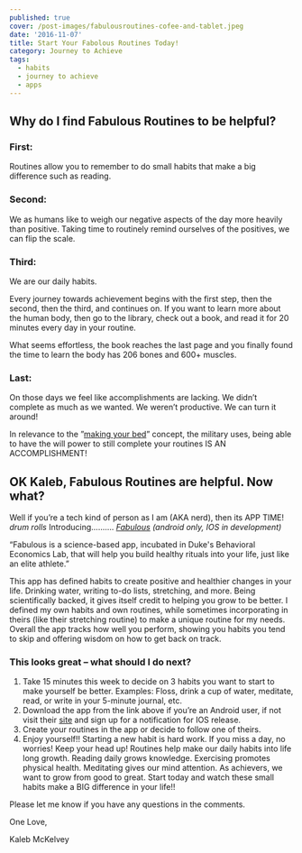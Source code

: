 ```yaml
---
published: true
cover: /post-images/fabulousroutines-cofee-and-tablet.jpeg
date: '2016-11-07'
title: Start Your Fabolous Routines Today!
category: Journey to Achieve
tags:
  - habits
  - journey to achieve
  - apps
---
```

## Why do I find Fabulous Routines to be helpful?

### First:

Routines allow you to remember to do small habits that make a big difference such as reading.

### Second:

We as humans like to weigh our negative aspects of the day more heavily than positive. Taking time to routinely remind ourselves of the positives, we can flip the scale.

### Third:

We are our daily habits.

Every journey towards achievement begins with the first step, then the second, then the third, and continues on. If you want to learn more about the human body, then go to the library, check out a book, and read it for 20 minutes every day in your routine.

What seems effortless, the book reaches the last page and you finally found the time to learn the body has 206 bones and 600+ muscles.

### Last:

On those days we feel like accomplishments are lacking. We didn’t complete as much as we wanted. We weren’t productive. We can turn it around!

In relevance to the ”[making your bed](https://www.youtube.com/watch?v=pxBQLFLei70)” concept, the military uses, being able to have the will power to still complete your routines IS AN ACCOMPLISHMENT!

## OK Kaleb, Fabulous Routines are helpful. Now what?

Well if you’re a tech kind of person as I am (AKA nerd), then its APP TIME! _drum rolls_ Introducing.......... _[Fabulous](https://play.google.com/store/apps/details?id=co.thefabulous.app) (android only, IOS in development)_

“Fabulous is a science-based app, incubated in Duke's Behavioral Economics Lab, that will help you build healthy rituals into your life, just like an elite athlete.”

This app has defined habits to create positive and healthier changes in your life. Drinking water, writing to-do lists, stretching, and more. Being scientifically backed, it gives itself credit to helping you grow to be better.
I defined my own habits and own routines, while sometimes incorporating in theirs (like their stretching routine) to make a unique routine for my needs. Overall the app tracks how well you perform, showing you habits you tend to skip and offering wisdom on how to get back on track.

### This looks great – what should I do next?

1. Take 15 minutes this week to decide on 3 habits you want to start to make yourself be better. Examples: Floss, drink a cup of water, meditate, read, or write in your 5-minute journal, etc.
2. Download the app from the link above if you’re an Android user, if not visit their [site](http://www.thefabulous.co/) and sign up for a notification for IOS release.
3. Create your routines in the app or decide to follow one of theirs.
4. Enjoy yourself!! Starting a new habit is hard work. If you miss a day, no worries! Keep your head up! Routines help make our daily habits into life long growth. Reading daily grows knowledge. Exercising promotes physical health. Meditating gives our mind attention. As achievers, we want to grow from good to great. Start today and watch these small habits make a BIG difference in your life!!

Please let me know if you have any questions in the comments.

One Love,

Kaleb McKelvey

